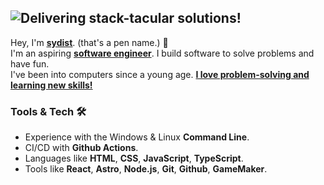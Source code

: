 ## ![Delivering stack-tacular solutions!](https://readme-typing-svg.demolab.com?font=Roboto&weight=500&size=24&duration=2000&color=c9d1d9&vCenter=true&repeat=false&width=370&height=25&lines=Delivering+stack-tacular+solutions!)

Hey, I'm **[<ins>sydist</ins>](http://ipa-reader.xyz/?text=sa%C9%AAd%C9%AAst)**. (that's a pen name.) 👋  
I'm an aspiring **<ins>software engineer</ins>**. I build software to solve problems and have fun.  
I've been into computers since a young age. **<ins>I love problem-solving and learning new skills!</ins>**

### Tools & Tech 🛠️

- Experience with the Windows & Linux **Command Line**.
- CI/CD with **Github Actions**.
- Languages like **HTML**, **CSS**, **JavaScript**, **TypeScript**.
- Tools like **React**, **Astro**, **Node.js**, **Git**, **Github**, **GameMaker**.
